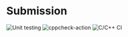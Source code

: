 # Submission
![Unit testing](https://github.com/99002664/Submission/workflows/Unit%20testing/badge.svg)
![cppcheck-action](https://github.com/99002664/Submission/workflows/cppcheck-action/badge.svg)
![C/C++ CI](https://github.com/99002664/Submission/workflows/C/C++%20CI/badge.svg)
